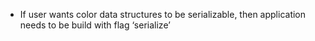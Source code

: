 
- If user wants color data structures to be serializable, then application needs to be build with flag ‘serialize’
